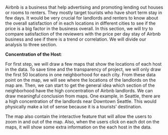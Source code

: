 Airbnb is a business that help advertising and promoting lending out houses or
rooms to renters. They mostly target tourists who have short term stay in few
days. It would be very crucial for landlords and renters to know about the overall
satisfaction of in each locations in different cities to see if the price is a
big factor in the business overall. In this section, we will try to compare
satisfaction of the reviewers with the price per day stay of Airbnb business and
see if there is a trend or correlation. We will divide our analysis to three section.

**Concentration of the Host**:

For first step, we will draw a few maps that show the locations of each host in
the data. To save time and the transparency of project, we will only draw the
first 50 locations in one neighborhood for each city. From these data point on
the map, we will see where the locations of the landlords on the map are. Then,
we can start to get the general idea which section of the neighborhood have the
high concentration of Airbnb landlords. We can draw meaningful conclusion from
maps. One example, in Seattle, there are a high concentration of
the landlords near Downtown Seattle. This would physically make a lot of sense
because it is a tourists’ destination.

The map also contain the interactive feature that will allow the users to zoom in
and out of the map. Also, when the users click on each dot on the maps, it will
show some extra information on the each host in the data.
